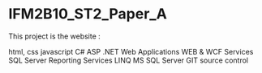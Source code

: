 # IFM2B10_ST2_Paper_A
This project is the website :

html,
css
javascript
C#
ASP .NET Web Applications
WEB & WCF Services
SQL Server Reporting Services
LINQ
MS SQL Server
GIT source control
 
